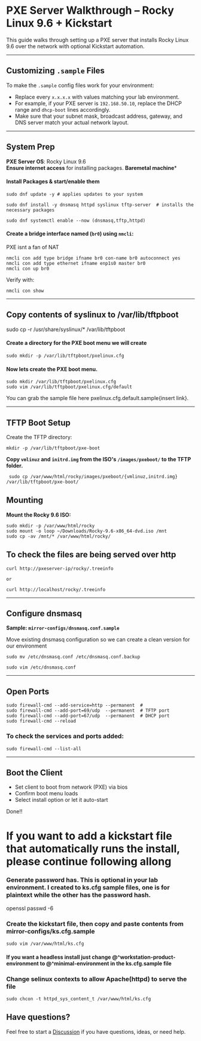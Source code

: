 # PXE Server Walkthrough – Rocky Linux 9.6 + Kickstart

This guide walks through setting up a PXE server that installs Rocky Linux 9.6 over the network with optional Kickstart automation.

--- 
## Customizing `.sample` Files
To make the `.sample` config files work for your environment:

- Replace every `x.x.x.x` with values matching your lab environment.
- For example, if your PXE server is `192.168.50.10`, replace the DHCP range and `dhcp-boot` lines accordingly.
- Make sure that your subnet mask, broadcast address, gateway, and DNS server match your actual network layout.

---

## System Prep
**PXE Server OS**: Rocky Linux 9.6  
**Ensure internet access** for installing packages.
**Baremetal machine***


#### Install Packages & start/enable them
```
sudo dnf update -y # applies updates to your system

sudo dnf install -y dnsmasq httpd syslinux tftp-server  # installs the necessary packages 

sudo dnf systemctl enable --now (dnsmasq,tftp,httpd)
```

#### Create a bridge interface named (`br0`) using `nmcli`:
PXE isnt a fan of NAT

```
nmcli con add type bridge ifname br0 con-name br0 autoconnect yes
nmcli con add type ethernet ifname enp1s0 master br0
nmcli con up br0
```

Verify with:

```
nmcli con show
```

---

## Copy contents of syslinux to /var/lib/tftpboot


sudo cp -r /usr/share/syslinux/* /var/lib/tftpboot


#### Create a directory for the PXE boot menu we will create

```
sudo mkdir -p /var/lib/tftpboot/pxelinux.cfg
```

#### Now lets create the PXE boot menu. 
```
sudo mkdir /var/lib/tftpboot/pxelinux.cfg
sudo vim /var/lib/tftpboot/pxelinux.cfg/default
```
You can grab the sample file here pxelinux.cfg.default.sample{insert link}.


---

## TFTP Boot Setup
Create the TFTP directory:

```
mkdir -p /var/lib/tftpboot/pxe-boot
```

**Copy `vmlinuz` and `initrd.img` from the ISO's `/images/pxeboot/` to the TFTP folder.**

```
 sudo cp /var/www/html/rocky/images/pxeboot/{vmlinuz,initrd.img} /var/lib/tftpboot/pxe-boot/
```

## Mounting
**Mount the Rocky 9.6 ISO:**

```
sudo mkdir -p /var/www/html/rocky
sudo mount -o loop ~/Downloads/Rocky-9.6-x86_64-dvd.iso /mnt
sudo cp -av /mnt/* /var/www/html/rocky/
```

## To check the files are being served over http
```
curl http://pxeserver-ip/rocky/.treeinfo

or

curl http://localhost/rocky/.treeinfo
```
---

## Configure dnsmasq
**Sample: `mirror-configs/dnsmasq.conf.sample`**

Move existing dnsmasq configuration so we can create a clean version for our environment

```
sudo mv /etc/dnsmasq.conf /etc/dnsmasq.conf.backup

sudo vim /etc/dnsmasq.conf
```
---

## Open Ports

``` 
sudo firewall-cmd --add-service=http --permanent  # 
sudo firewall-cmd --add-port=69/udp  --permanent  # TFTP port
sudo firewall-cmd --add-port=67/udp  --permanent  # DHCP port
sudo firewall-cmd --reload
```
### To check the services and ports added:
```
sudo firewall-cmd --list-all
```
---

## Boot the Client
- Set client to boot from network (PXE) via bios
- Confirm boot menu loads
- Select install option or let it auto-start

Done!!

# If you want to add a kickstart file that automatically runs the install, please continue following allong

### Generate password has. This is optional in your lab environment. I created to ks.cfg sample files, one is for plaintext while the other has the password hash.
openssl passwd -6

### Create the kickstart file, then copy and paste contents from mirror-configs/ks.cfg.sample

```
sudo vim /var/www/html/ks.cfg
```

#### If you want a headless install just change @^workstation-product-environment to @^minimal-environment in the ks.cfg.sample file

### Change selinux contexts to allow Apache(httpd) to serve the file

```
sudo chcon -t httpd_sys_content_t /var/www/html/ks.cfg
```

## Have questions?

Feel free to start a [Discussion](https://github.com/YOUR_USERNAME/YOUR_REPO/discussions) if you have questions, ideas, or need help.  

